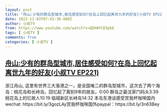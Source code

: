 ```yaml
---
layout: post
title: "舟山:少有的群岛型城市,居住感受如何?在岛上回忆起离世九年的好友(小叔TV EP221)"
date: 2022-11-03T07:43:30.000Z
author: 小叔TV
from: https://www.youtube.com/watch?v=QDXWYCD3pbE
tags: [ 小叔TV ]
comments: True
categories: [ 小叔TV ]
---
```

<!--1667461410000-->
[舟山:少有的群岛型城市,居住感受如何?在岛上回忆起离世九年的好友(小叔TV EP221)](https://www.youtube.com/watch?v=QDXWYCD3pbE)
------

<div>
浙江舟山, 这里有世界三大渔港之一，是全国唯二的群岛型城市，这次去了两个海岛：桃花岛和长峙岛，回忆起了离别9年的故友。0:00 群岛之最沈家门码头3:39 桃花岛上的忆故人10:19 临城新区长峙岛14:32 本岛东港谈感受赏我杯咖啡国内wechat: https://bit.ly/3gozLAy赏我杯咖啡国外paypal：https://bit.ly/3n63Bey
</div>
